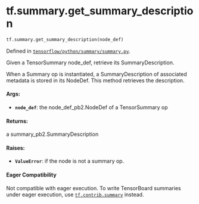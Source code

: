 <div itemscope itemtype="http://developers.google.com/ReferenceObject">
<meta itemprop="name" content="tf.summary.get_summary_description" />
<meta itemprop="path" content="Stable" />
</div>

# tf.summary.get_summary_description

``` python
tf.summary.get_summary_description(node_def)
```



Defined in [`tensorflow/python/summary/summary.py`](https://www.tensorflow.org/code/tensorflow/python/summary/summary.py).

Given a TensorSummary node_def, retrieve its SummaryDescription.

When a Summary op is instantiated, a SummaryDescription of associated
metadata is stored in its NodeDef. This method retrieves the description.

#### Args:

* <b>`node_def`</b>: the node_def_pb2.NodeDef of a TensorSummary op


#### Returns:

a summary_pb2.SummaryDescription


#### Raises:

* <b>`ValueError`</b>: if the node is not a summary op.



#### Eager Compatibility
Not compatible with eager execution. To write TensorBoard
summaries under eager execution, use <a href="../../tf/contrib/summary.md"><code>tf.contrib.summary</code></a> instead.

